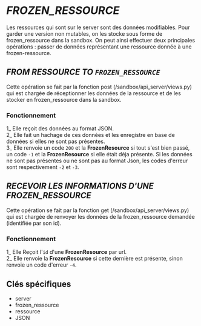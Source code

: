 # *FROZEN_RESSOURCE*

Les ressources qui sont sur le server sont des données modifiables. Pour garder une version non mutables, on les stocke sous forme de frozen_ressource dans la sandbox.
On peut ainsi effectuer deux principales opérations : passer de données représentant une ressource donnée à une frozen-ressource.

## *FROM RESSOURCE TO `FROZEN_RESSOURCE`*

Cette opération se fait par la fonction post (/sandbox/api_server/views.py) qui est chargée de réceptionner les données de la ressource et de les stocker en frozen_ressource dans la sandbox.

### Fonctionnement

1_ Elle  reçoit des données au format JSON.  
2_ Elle fait un hachage de ces données et les enregistre en base de données si elles ne sont pas présentes.  
3_ Elle renvoie un code `200` et la **FrozenResource** si tout s'est bien passé, un code `-1` et la **FrozenResource** si elle était déja présente.
   Si les données ne sont pas présentes ou ne sont pas au format Json, les codes d'erreur sont respectivement `-2` et `-3`.

## *RECEVOIR LES INFORMATIONS D'UNE FROZEN_RESSOURCE* 

Cette opération se fait par la fonction get (/sandbox/api_server/views.py) qui est chargée de renvoyer les données de la frozen_ressource demandée (identifiée par son id).

### Fonctionnement

1_ Elle Reçoit l'`id` d'une **FrozenResource** par url.  
2_ Elle renvoie la **FrozenResource** si cette dernière est présente, sinon renvoie un code d'erreur `-4`. 

## Clés spécifiques

- server
- frozen_ressource
- ressource
- JSON

